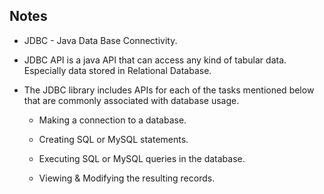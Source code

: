 ## Notes ##

* JDBC - Java Data Base Connectivity.
* JDBC API is a java API that can access any kind of tabular data. Especially data stored in Relational Database.
* The JDBC library includes APIs for each of the tasks mentioned below that are commonly associated with database usage.

  * Making a connection to a database.

  * Creating SQL or MySQL statements.

  * Executing SQL or MySQL queries in the database.

  * Viewing & Modifying the resulting records.

